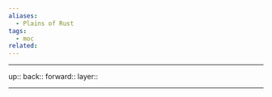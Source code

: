 ```yaml
---
aliases:
  - Plains of Rust
tags:
  - moc
related:
---
```


***

up:: 
back:: 
forward:: 
layer:: 

***

